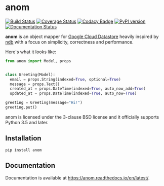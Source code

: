 # anom

[![Build Status](https://travis-ci.org/Bogdanp/anom-py.svg?branch=master)](https://travis-ci.org/Bogdanp/anom-py)
[![Coverage Status](https://coveralls.io/repos/github/Bogdanp/anom-py/badge.svg?branch=master)](https://coveralls.io/github/Bogdanp/anom-py?branch=master)
[![Codacy Badge](https://api.codacy.com/project/badge/Grade/a4d2fc43036b4277bf196de6f1766fd7)](https://www.codacy.com/app/bogdan/anom-py?utm_source=github.com&amp;utm_medium=referral&amp;utm_content=Bogdanp/anom-py&amp;utm_campaign=Badge_Grade)
[![PyPI version](https://badge.fury.io/py/anom.svg)](https://badge.fury.io/py/anom)
[![Documentation Status](https://readthedocs.org/projects/anom/badge/?version=latest)](http://anom.readthedocs.io/en/latest/?badge=latest)

**anom** is an object mapper for [Google Cloud Datastore][gcd] heavily
inspired by [ndb][ndb] with a focus on simplicity, correctness and
performance.

Here's what it looks like:

``` python
from anom import Model, props


class Greeting(Model):
  email = props.String(indexed=True, optional=True)
  message = props.Text()
  created_at = props.DateTime(indexed=True, auto_now_add=True)
  updated_at = props.DateTime(indexed=True, auto_now=True)

greeting = Greeting(message="Hi!")
greeting.put()
```

anom is licensed under the 3-clause BSD license and it officially
supports Python 3.5 and later.

## Installation

```
pip install anom
```

## Documentation

Documentation is available at https://anom.readthedocs.io/en/latest/.


[gcd]: https://cloud.google.com/datastore/docs/
[ndb]: https://cloud.google.com/appengine/docs/standard/python/ndb/
